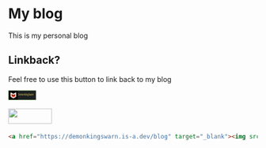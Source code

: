 # My blog

This is my personal blog

## Linkback?

Feel free to use this button to link back to my blog

[![Web Button](https://github.com/demonkingswarn/blog/blob/master/assets/static/web-button.svg)](https://demonkingswarn.is-a.dev/blog)

<a href="https://demonkingswarn.is-a.dev/blog" target="_blank"><img src="github.com/demonkingswarn/blog/blob/master/assets/static/web-button.svg" width="88" height="31"></a>

```html
<a href="https://demonkingswarn.is-a.dev/blog" target="_blank"><img src="github.com/demonkingswarn/blog/blob/master/assets/static/web-button.svg" width="88" height="31"></a>
```
